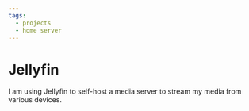 ```yaml
---
tags:
  - projects
  - home server
---
```

# Jellyfin
I am using Jellyfin to self-host a media server to stream my media from various devices.